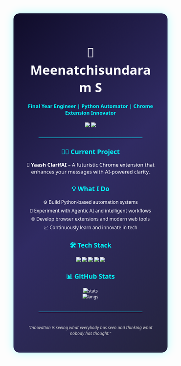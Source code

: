 
<div align="center" style="font-family: 'Segoe UI', Tahoma, Geneva, Verdana, sans-serif; background: linear-gradient(135deg, #0f0c29, #302b63, #24243e); color: #ffffff; padding: 40px; border-radius: 20px; box-shadow: 0 0 30px rgba(0,255,255,0.3);">

  <h1 style="font-size: 3em; margin-bottom: 10px;">🚀 Meenatchisundaram S</h1>
  <h3 style="color: #00ffff;">Final Year Engineer | Python Automator | Chrome Extension Innovator</h3>

  <p style="margin-top: 20px;">
    <a href="https://www.linkedin.com/in/meenatchisundaram-s/" target="_blank">
      <img src="https://img.shields.io/badge/LinkedIn-Connect-blue?style=for-the-badge&logo=linkedin" />
    </a>
    <a href="mailto:smeenatchisundaram14@gmail.com">
      <img src="https://img.shields.io/badge/Email-Contact-red?style=for-the-badge&logo=gmail" />
    </a>
  </p>

  <hr style="border: none; border-top: 1px solid #00ffff; width: 80%; margin: 30px auto;" />

  <h2 style="color: #00ffff;">👨‍💻 Current Project</h2>
  <p style="font-size: 1.2em;">🔧 <strong>Yaash ClarifAI</strong> – A futuristic Chrome extension that enhances your messages with AI-powered clarity.</p>

  <h2 style="color: #00ffff;">💡 What I Do</h2>
  <ul style="list-style-type: none; padding: 0; font-size: 1.1em; line-height: 1.8em;">
    <li>⚙️ Build Python-based automation systems</li>
    <li>🧠 Experiment with Agentic AI and intelligent workflows</li>
    <li>🌐 Develop browser extensions and modern web tools</li>
    <li>📈 Continuously learn and innovate in tech</li>
  </ul>

  <h2 style="color: #00ffff;">🛠️ Tech Stack</h2>
  <p>
    <img src="https://img.shields.io/badge/-Python-000?style=for-the-badge&logo=python&logoColor=yellow" />
    <img src="https://img.shields.io/badge/-JavaScript-000?style=for-the-badge&logo=javascript" />
    <img src="https://img.shields.io/badge/-Selenium-000?style=for-the-badge&logo=selenium" />
    <img src="https://img.shields.io/badge/-Chrome_Extensions-000?style=for-the-badge&logo=googlechrome" />
    <img src="https://img.shields.io/badge/-Pillow-000?style=for-the-badge&logo=python" />
  </p>

  <h2 style="color: #00ffff;">📊 GitHub Stats</h2>
  <img src="https://github-readme-stats.vercel.app/api?username=MeenatchisundaramS&show_icons=true&theme=tokyonight&hide_border=true" alt="stats" />
  <br />
  <img src="https://github-readme-stats.vercel.app/api/top-langs/?username=MeenatchisundaramS&layout=compact&theme=tokyonight&hide_border=true" alt="langs" />

  <hr style="border: none; border-top: 1px solid #00ffff; width: 80%; margin: 40px auto;" />

  <p style="font-style: italic; color: #cccccc;">“Innovation is seeing what everybody has seen and thinking what nobody has thought.”</p>
</div>
